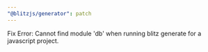 ```yaml
---
"@blitzjs/generator": patch
---
```


Fix Error: Cannot find module 'db' when running blitz generate for a javascript project.
